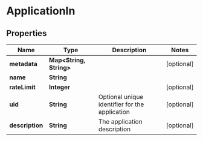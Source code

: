

# ApplicationIn


## Properties

Name | Type | Description | Notes
------------ | ------------- | ------------- | -------------
**metadata** | **Map&lt;String, String&gt;** |  |  [optional]
**name** | **String** |  | 
**rateLimit** | **Integer** |  |  [optional]
**uid** | **String** | Optional unique identifier for the application |  [optional]
**description** | **String** | The application description |  [optional]



